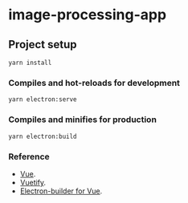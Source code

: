 # image-processing-app

## Project setup
```
yarn install
```

### Compiles and hot-reloads for development
```
yarn electron:serve
```

### Compiles and minifies for production
```
yarn electron:build
```

### Reference
* [Vue](https://github.com/vuejs/vue).
* [Vuetify](https://github.com/vuetifyjs/vuetify).
* [Electron-builder for Vue](https://github.com/nklayman/vue-cli-plugin-electron-builder).
